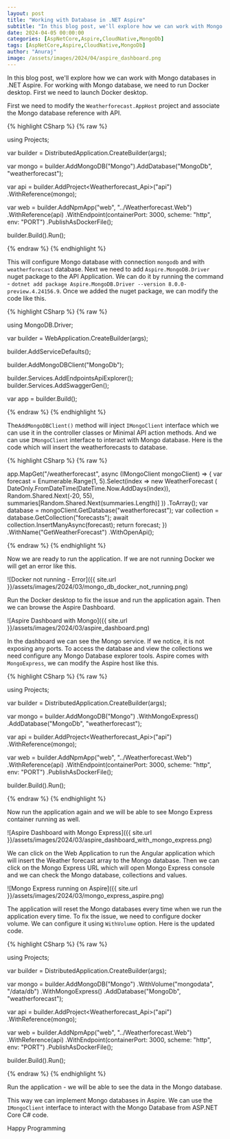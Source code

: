 ```yaml
---
layout: post
title: "Working with Database in .NET Aspire"
subtitle: "In this blog post, we'll explore how we can work with Mongo databases in .NET Aspire."
date: 2024-04-05 00:00:00
categories: [AspNetCore,Aspire,CloudNative,MongoDb]
tags: [AspNetCore,Aspire,CloudNative,MongoDb]
author: "Anuraj"
image: /assets/images/2024/04/aspire_dashboard.png
---
```


In this blog post, we'll explore how we can work with Mongo databases in .NET Aspire. For working with Mongo database, we need to run Docker desktop. First we need to launch Docker desktop. 

First we need to modify the `Weatherforecast.AppHost` project and associate the Mongo database reference with API.

{% highlight CSharp %}
{% raw %}

using Projects;

var builder = DistributedApplication.CreateBuilder(args);

var mongo = builder.AddMongoDB("Mongo").AddDatabase("MongoDb", "weatherforecast");

var api = builder.AddProject<Weatherforecast_Api>("api")
    .WithReference(mongo);

var web = builder.AddNpmApp("web", "../Weatherforecast.Web")
    .WithReference(api)
    .WithEndpoint(containerPort: 3000, scheme: "http", env: "PORT")
    .PublishAsDockerFile();

builder.Build().Run();


{% endraw %}
{% endhighlight %}

This will configure Mongo database with connection `mongodb` and with `weatherforecast` database. Next we need to add `Aspire.MongoDB.Driver` nuget package to the API Application. We can do it by running the command - `dotnet add package Aspire.MongoDB.Driver --version 8.0.0-preview.4.24156.9`. Once we added the nuget package, we can modify the code like this.

{% highlight CSharp %}
{% raw %}

using MongoDB.Driver;

var builder = WebApplication.CreateBuilder(args);

builder.AddServiceDefaults();

builder.AddMongoDBClient("MongoDb");

builder.Services.AddEndpointsApiExplorer();
builder.Services.AddSwaggerGen();

var app = builder.Build();

{% endraw %}
{% endhighlight %}

The`AddMongoDBClient()` method will inject `IMongoClient` interface which we can use it in the controller classes or Minimal API action methods. And we can use `IMongoClient` interface to interact with Mongo database. Here is the code which will insert the weatherforecasts to database.

{% highlight CSharp %}
{% raw %}

app.MapGet("/weatherforecast", async (IMongoClient mongoClient) =>
{
    var forecast = Enumerable.Range(1, 5).Select(index =>
        new WeatherForecast
        (
            DateOnly.FromDateTime(DateTime.Now.AddDays(index)),
            Random.Shared.Next(-20, 55),
            summaries[Random.Shared.Next(summaries.Length)]
        ))
        .ToArray();
    var database = mongoClient.GetDatabase("weatherforecast");
    var collection = database.GetCollection<WeatherForecast>("forecasts");
    await collection.InsertManyAsync(forecast);
    return forecast;
})
.WithName("GetWeatherForecast")
.WithOpenApi();

{% endraw %}
{% endhighlight %}

Now we are ready to run the application. If we are not running Docker we will get an error like this.

![Docker not running - Error]({{ site.url }}/assets/images/2024/03/mongo_db_docker_not_running.png)

Run the Docker desktop to fix the issue and run the application again. Then we can browse the Aspire Dashboard.

![Aspire Dashboard with Mongo]({{ site.url }}/assets/images/2024/03/aspire_dashboard.png)

In the dashboard we can see the Mongo service. If we notice, it is not exposing any ports. To access the database and view the collections we need configure any Mongo Database explorer tools. Aspire comes with `MongoExpress`, we can modify the Aspire host like this.

{% highlight CSharp %}
{% raw %}

using Projects;

var builder = DistributedApplication.CreateBuilder(args);

var mongo = builder.AddMongoDB("Mongo")
    .WithMongoExpress()
    .AddDatabase("MongoDb", "weatherforecast");

var api = builder.AddProject<Weatherforecast_Api>("api")
    .WithReference(mongo);

var web = builder.AddNpmApp("web", "../Weatherforecast.Web")
    .WithReference(api)
    .WithEndpoint(containerPort: 3000, scheme: "http", env: "PORT")
    .PublishAsDockerFile();

builder.Build().Run();

{% endraw %}
{% endhighlight %}

Now run the application again and we will be able to see Mongo Express container running as well.

![Aspire Dashboard with Mongo Express]({{ site.url }}/assets/images/2024/03/aspire_dashboard_with_mongo_express.png)

We can click on the Web Application to run the Angular application which will insert the Weather forecast array to the Mongo database. Then we can click on the Mongo Express URL which will open Mongo Express console and we can check the Mongo database, collections and values.

![Mongo Express running on Aspire]({{ site.url }}/assets/images/2024/03/mongo_express_aspire.png)

The application will reset the Mongo databases every time when we run the application every time. To fix the issue, we need to configure docker volume. We can configure it using `WithVolume` option. Here is the updated code.

{% highlight CSharp %}
{% raw %}

using Projects;

var builder = DistributedApplication.CreateBuilder(args);

var mongo = builder.AddMongoDB("Mongo")
    .WithVolume("mongodata", "/data/db")
    .WithMongoExpress()
    .AddDatabase("MongoDb", "weatherforecast");

var api = builder.AddProject<Weatherforecast_Api>("api")
    .WithReference(mongo);

var web = builder.AddNpmApp("web", "../Weatherforecast.Web")
    .WithReference(api)
    .WithEndpoint(containerPort: 3000, scheme: "http", env: "PORT")
    .PublishAsDockerFile();

builder.Build().Run();

{% endraw %}
{% endhighlight %}

Run the application - we will be able to see the data in the Mongo database. 

This way we can implement Mongo databases in Aspire. We can use the `IMongoClient` interface to interact with the Mongo Database from ASP.NET Core C# code.

Happy Programming